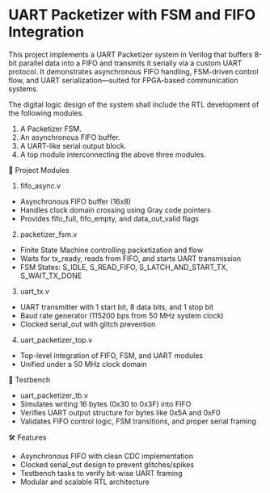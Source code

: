 # UART Packetizer with FSM and FIFO Integration
This project implements a UART Packetizer system in Verilog that buffers 8-bit parallel data into a FIFO and transmits it serially via a custom UART protocol. It demonstrates asynchronous FIFO handling, FSM-driven control flow, and UART serialization—suited for FPGA-based communication systems.

The digital logic design of the system shall include the RTL development of the following modules. 
1. A Packetizer FSM. 
2. An asynchronous FIFO buffer. 
3. A UART-like serial output block. 
4. A top module interconnecting the above three modules.

🧩 Project Modules
1. fifo_async.v
-   Asynchronous FIFO buffer (16x8)
-   Handles clock domain crossing using Gray code pointers
-   Provides fifo_full, fifo_empty, and data_out_valid flags

2. packetizer_fsm.v
-   Finite State Machine controlling packetization and flow
-   Waits for tx_ready, reads from FIFO, and starts UART transmission
-   FSM States: S_IDLE, S_READ_FIFO, S_LATCH_AND_START_TX, S_WAIT_TX_DONE

3. uart_tx.v
-   UART transmitter with 1 start bit, 8 data bits, and 1 stop bit
-   Baud rate generator (115200 bps from 50 MHz system clock)
-   Clocked serial_out with glitch prevention

4. uart_packetizer_top.v
-   Top-level integration of FIFO, FSM, and UART modules
-   Unified under a 50 MHz clock domain

🧪 Testbench
-   uart_packetizer_tb.v
-   Simulates writing 16 bytes (0x30 to 0x3F) into FIFO
-   Verifies UART output structure for bytes like 0x5A and 0xF0
-   Validates FIFO control logic, FSM transitions, and proper serial framing

🛠 Features
-   Asynchronous FIFO with clean CDC implementation
-   Clocked serial_out design to prevent glitches/spikes
-   Testbench tasks to verify bit-wise UART framing
-   Modular and scalable RTL architecture


 


